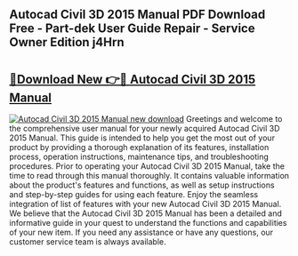 ## Autocad Civil 3D 2015 Manual PDF Download Free - Part-dek User Guide Repair - Service Owner Edition j4Hrn

# <h2><a href="http://bc90324.oget.top/?id=Autocad+Civil+3D+2015+Manual">🔗Download New 👉🔴 Autocad Civil 3D 2015 Manual</a></h2>

[![Autocad Civil 3D 2015 Manual new download](https://i.imgur.com/5g1atiW.png)](http://bc90324.oget.top/?id=Autocad+Civil+3D+2015+Manual)
Greetings and welcome to the comprehensive user manual for your newly acquired Autocad Civil 3D 2015 Manual. This guide is intended to help you get the most out of your product by providing a thorough explanation of its features, installation process, operation instructions, maintenance tips, and troubleshooting procedures. Prior to operating your Autocad Civil 3D 2015 Manual, take the time to read through this manual thoroughly. It contains valuable information about the product's features and functions, as well as setup instructions and step-by-step guides for using each feature. Enjoy the seamless integration of list of features with your new Autocad Civil 3D 2015 Manual. We believe that the Autocad Civil 3D 2015 Manual has been a detailed and informative guide in your quest to understand the functions and capabilities of your new item. If you need any assistance or have any questions, our customer service team is always available.
